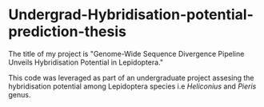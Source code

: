 # Undergrad-Hybridisation-potential-prediction-thesis

The title of my project is "Genome-Wide Sequence Divergence Pipeline Unveils Hybridisation Potential in Lepidoptera."

This code was leveraged as part of an undergraduate project assesing the hybridisation potential among Lepidoptera species i.e  _Heliconius_ and _Pieris_ genus.
